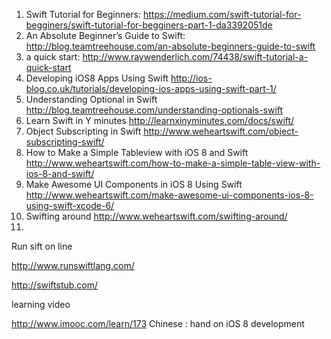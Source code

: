 1. Swift Tutorial for Beginners: https://medium.com/swift-tutorial-for-begginers/swift-tutorial-for-begginers-part-1-da3392051de
2. An Absolute Beginner’s Guide to Swift: http://blog.teamtreehouse.com/an-absolute-beginners-guide-to-swift
3. a quick start: http://www.raywenderlich.com/74438/swift-tutorial-a-quick-start
4.  Developing iOS8 Apps Using Swift http://ios-blog.co.uk/tutorials/developing-ios-apps-using-swift-part-1/ 
5.  Understanding Optional in Swift http://blog.teamtreehouse.com/understanding-optionals-swift
6.   Learn Swift in Y minutes http://learnxinyminutes.com/docs/swift/
7.   Object Subscripting in Swift http://www.weheartswift.com/object-subscripting-swift/
8.   How to Make a Simple Tableview with iOS 8 and Swift http://www.weheartswift.com/how-to-make-a-simple-table-view-with-ios-8-and-swift/
9.   Make Awesome UI Components in iOS 8 Using Swift  http://www.weheartswift.com/make-awesome-ui-components-ios-8-using-swift-xcode-6/
10.   Swifting around  http://www.weheartswift.com/swifting-around/
11.   




Run sift on line

http://www.runswiftlang.com/

http://swiftstub.com/



learning video

http://www.imooc.com/learn/173  Chinese : hand on iOS 8 development

